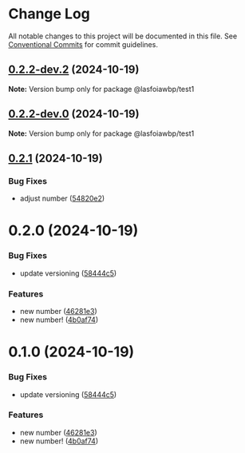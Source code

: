 # Change Log

All notable changes to this project will be documented in this file.
See [Conventional Commits](https://conventionalcommits.org) for commit guidelines.

## [0.2.2-dev.2](https://github.com/joonaathaan/lasfoiawbp/compare/@lasfoiawbp/test1@0.2.2-dev.1...@lasfoiawbp/test1@0.2.2-dev.2) (2024-10-19)

**Note:** Version bump only for package @lasfoiawbp/test1





## [0.2.2-dev.0](https://github.com/joonaathaan/lasfoiawbp/compare/@lasfoiawbp/test1@0.2.1...@lasfoiawbp/test1@0.2.2-dev.0) (2024-10-19)

**Note:** Version bump only for package @lasfoiawbp/test1





## [0.2.1](https://github.com/joonaathaan/lasfoiawbp/compare/@lasfoiawbp/test1@0.2.0...@lasfoiawbp/test1@0.2.1) (2024-10-19)


### Bug Fixes

* adjust number ([54820e2](https://github.com/joonaathaan/lasfoiawbp/commit/54820e21f9aa5ee9776c8c869bd3cdd6eb6c6fbe))





# 0.2.0 (2024-10-19)


### Bug Fixes

* update versioning ([58444c5](https://github.com/joonaathaan/lasfoiawbp/commit/58444c520d3d614534acaf9c94a8c4d0c4ec66b6))


### Features

*  new number ([46281e3](https://github.com/joonaathaan/lasfoiawbp/commit/46281e354d53f6f5da128d0b42b155702a542696))
* new number! ([4b0af74](https://github.com/joonaathaan/lasfoiawbp/commit/4b0af747259b9d9d0759deba885adf18adcf5a22))





# 0.1.0 (2024-10-19)


### Bug Fixes

* update versioning ([58444c5](https://github.com/joonaathaan/lasfoiawbp/commit/58444c520d3d614534acaf9c94a8c4d0c4ec66b6))


### Features

*  new number ([46281e3](https://github.com/joonaathaan/lasfoiawbp/commit/46281e354d53f6f5da128d0b42b155702a542696))
* new number! ([4b0af74](https://github.com/joonaathaan/lasfoiawbp/commit/4b0af747259b9d9d0759deba885adf18adcf5a22))
